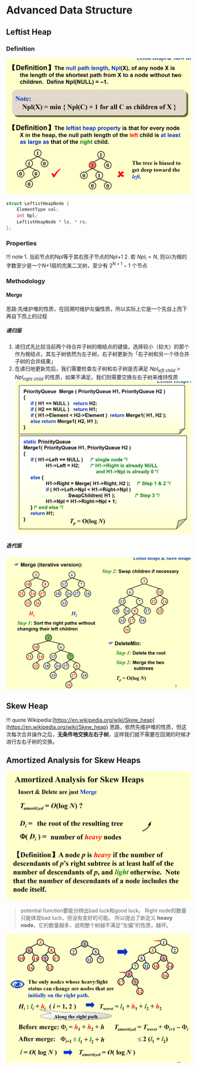 # Advanced Data Structure
## Leftist Heap
### Definition
![alt text](image-25.png)
```c++
struct LeftistHeapNode {
    ElementType val;
    int Npl;
    LeftistHeapNode * ls, * rs;
};
```
### Properties
!!! note
    1. 当前节点的Npl等于其右孩子节点的Npl+1
    2. 若 $Npl_i=N$, 则以i为根的字数至少是一个N+1层的完美二叉树，至少有 $2^{N+1}-1$ 个节点
### Methodology
#### Merge
思路:先维护堆的性质，在回溯时维护左偏性质，所以实际上它是一个先自上而下再自下而上的过程
##### 递归版
1. 递归式先比较当前两个待合并子树的根结点的键值，选择较小（较大）的那个作为根结点，其左子树依然为左子树，右子树更新为「右子树和另一个待合并子树的合并结果」
2. 在递归地更新完后，我们需要检查左子树和右子树是否满足 $Npl_{left\ child} > Npl_{right\ child}$  的性质，如果不满足，我们则需要交换左右子树来维持性质
![alt text](image-26.png)
##### 迭代版
![alt text](image-27.png)
## Skew Heap
!!! quote
    Wikipedia:[https://en.wikipedia.org/wiki/Skew_heap](https://en.wikipedia.org/wiki/Skew_heap)
思路，依然先维护堆的性质，但这次每次合并操作之后，**无条件地交换左右子树**，这样我们就不需要在回溯的时候才进行左右子树的交换。
## Amortized Analysis for Skew Heaps
![alt text](image-38.png)
> potential function要能分辨出bad luck和good luck。
> Right node的数量只能体现bad luck，但没有变好的可能。
> 所以提出了新定义 **heavy node**，它的数量越多，说明整个树越不满足“左偏”的性质，越坏。


![alt text](image-39.png)
